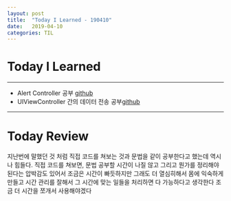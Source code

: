 ```yaml
---
layout: post
title:  "Today I Learned - 190410"
date:   2019-04-10
categories: TIL
---
```


# Today I Learned
---

- Alert Controller 공부 [github](https://github.com/VincentGeranium/Swift-Study/tree/master/2019-04-10-AlertController-Study)
- UIViewController 간의 데이터 전송 공부[github](https://github.com/VincentGeranium/Swift-Study/tree/master/2019-04-10-UIViewController-Study)

---

# Today Review
지난번에 말했던 것 처럼 직접 코드를 쳐보는 것과 문법을 같이 공부한다고 했는데 역시나 힘들다.
직접 코드를 쳐보면, 문법 공부할 시간이 나질 않고 그리고 뭔가를 정리해야된다는 압박감도 있어서 조금은 시간이 빠듯하지만
그래도 더 열심히해서 몸에 익숙하게 만들고 시간 관리를 잘해서 그 시간에 맞는 일들을 처리하면 다 가능하다고 생각한다
조금 더 시간을 쪼개서 사용해야겠다
